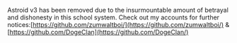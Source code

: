 Astroid v3 has been removed due to the insurmountable amount of betrayal and dishonesty in this school system. Check out my accounts for further notices:[https://github.com/zumwaltboi/](https://github.com/zumwaltboi/) & [https://github.com/DogeClan](https://github.com/DogeClan/)
